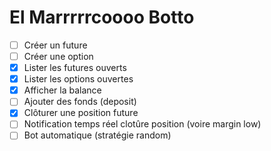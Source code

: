 # El Marrrrrcoooo Botto

- [ ] Créer un future
- [ ] Créer une option
- [x] Lister les futures ouverts
- [x] Lister les options ouvertes
- [x] Afficher la balance
- [ ] Ajouter des fonds (deposit)
- [x] Clôturer une position future
- [ ] Notification temps réel clotûre position (voire margin low)
- [ ] Bot automatique (stratégie random)